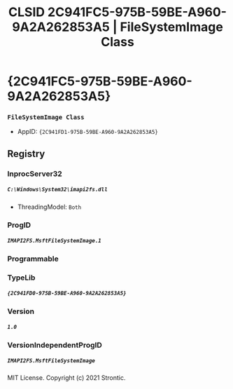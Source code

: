 ﻿---
title: "CLSID 2C941FC5-975B-59BE-A960-9A2A262853A5 | FileSystemImage Class"
excerpt: What is COM-Object CLSID 2C941FC5-975B-59BE-A960-9A2A262853A5?
---

# {2C941FC5-975B-59BE-A960-9A2A262853A5}

### `FileSystemImage Class`
* AppID: `{2C941FD1-975B-59BE-A960-9A2A262853A5}`

## Registry


### InprocServer32

##### `C:\Windows\System32\imapi2fs.dll`
* ThreadingModel: `Both`

### ProgID

##### `IMAPI2FS.MsftFileSystemImage.1`

### Programmable


### TypeLib

##### `{2C941FD0-975B-59BE-A960-9A2A262853A5}`

### Version

##### `1.0`

### VersionIndependentProgID

##### `IMAPI2FS.MsftFileSystemImage`

MIT License. Copyright (c) 2021 Strontic.



